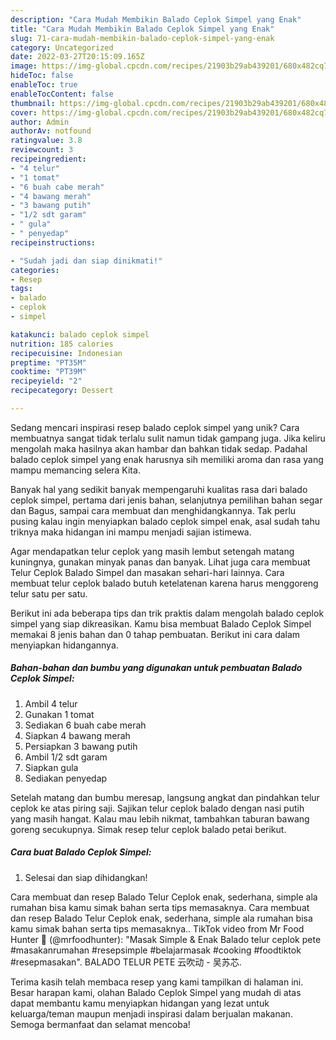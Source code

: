 ```yaml
---
description: "Cara Mudah Membikin Balado Ceplok Simpel yang Enak"
title: "Cara Mudah Membikin Balado Ceplok Simpel yang Enak"
slug: 71-cara-mudah-membikin-balado-ceplok-simpel-yang-enak
category: Uncategorized
date: 2022-03-27T20:15:09.165Z
image: https://img-global.cpcdn.com/recipes/21903b29ab439201/680x482cq70/balado-ceplok-simpel-foto-resep-utama.jpg
hideToc: false
enableToc: true
enableTocContent: false
thumbnail: https://img-global.cpcdn.com/recipes/21903b29ab439201/680x482cq70/balado-ceplok-simpel-foto-resep-utama.jpg
cover: https://img-global.cpcdn.com/recipes/21903b29ab439201/680x482cq70/balado-ceplok-simpel-foto-resep-utama.jpg
author: Admin
authorAv: notfound
ratingvalue: 3.8
reviewcount: 3
recipeingredient:
- "4 telur"
- "1 tomat"
- "6 buah cabe merah"
- "4 bawang merah"
- "3 bawang putih"
- "1/2 sdt garam"
- " gula"
- " penyedap"
recipeinstructions:

- "Sudah jadi dan siap dinikmati!"
categories:
- Resep
tags:
- balado
- ceplok
- simpel

katakunci: balado ceplok simpel 
nutrition: 185 calories
recipecuisine: Indonesian
preptime: "PT35M"
cooktime: "PT39M"
recipeyield: "2"
recipecategory: Dessert

---
```





Sedang mencari inspirasi resep balado ceplok simpel yang unik? Cara membuatnya sangat tidak terlalu sulit namun tidak gampang juga. Jika keliru mengolah maka hasilnya akan hambar dan bahkan tidak sedap. Padahal balado ceplok simpel yang enak harusnya sih memiliki aroma dan rasa yang mampu memancing selera Kita.





Banyak hal yang sedikit banyak mempengaruhi kualitas rasa dari balado ceplok simpel, pertama dari jenis bahan, selanjutnya pemilihan bahan segar dan Bagus, sampai cara membuat dan menghidangkannya. Tak perlu pusing kalau ingin menyiapkan balado ceplok simpel enak,      asal sudah tahu triknya maka hidangan ini mampu menjadi sajian istimewa.














Agar mendapatkan telur ceplok yang masih lembut setengah matang kuningnya, gunakan minyak panas dan banyak. Lihat juga cara membuat Telur Ceplok Balado Simpel dan masakan sehari-hari lainnya. Cara membuat telur ceplok balado butuh ketelatenan karena harus menggoreng telur satu per satu.






Berikut ini ada beberapa tips dan trik praktis dalam mengolah balado ceplok simpel yang siap dikreasikan. Kamu bisa membuat Balado Ceplok Simpel memakai 8 jenis bahan dan 0 tahap pembuatan. Berikut ini cara dalam menyiapkan hidangannya.

<!--inarticleads1-->

##### Bahan-bahan dan bumbu yang digunakan untuk pembuatan Balado Ceplok Simpel:

1. Ambil 4 telur
1. Gunakan 1 tomat
1. Sediakan 6 buah cabe merah
1. Siapkan 4 bawang merah
1. Persiapkan 3 bawang putih
1. Ambil 1/2 sdt garam
1. Siapkan  gula
1. Sediakan  penyedap


Setelah matang dan bumbu meresap, langsung angkat dan pindahkan telur ceplok ke atas piring saji. Sajikan telur ceplok balado dengan nasi putih yang masih hangat. Kalau mau lebih nikmat, tambahkan taburan bawang goreng secukupnya. Simak resep telur ceplok balado petai berikut. 

<!--inarticleads2-->

##### Cara buat Balado Ceplok Simpel:


1. Selesai dan siap dihidangkan!

Cara membuat dan resep Balado Telur Ceplok enak, sederhana, simple ala rumahan bisa kamu simak bahan serta tips memasaknya. Cara membuat dan resep Balado Telur Ceplok enak, sederhana, simple ala rumahan bisa kamu simak bahan serta tips memasaknya.. TikTok video from Mr Food Hunter 🍳 (@mrfoodhunter): &#34;Masak Simple &amp; Enak Balado telur ceplok pete #masakanrumahan #resepsimple #belajarmasak #cooking #foodtiktok #resepmasakan&#34;. BALADO TELUR PETE 云吹动 - 吴苏芯. 

Terima kasih telah membaca resep yang kami tampilkan di halaman ini. Besar harapan kami, olahan Balado Ceplok Simpel yang mudah di atas dapat membantu kamu menyiapkan hidangan yang lezat untuk keluarga/teman maupun menjadi inspirasi dalam berjualan makanan. Semoga bermanfaat dan selamat mencoba!
